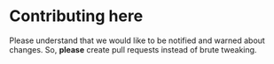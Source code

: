 # Contributing here

Please understand that we would like to be notified and warned about changes. So, **please** create pull requests instead of brute tweaking.
